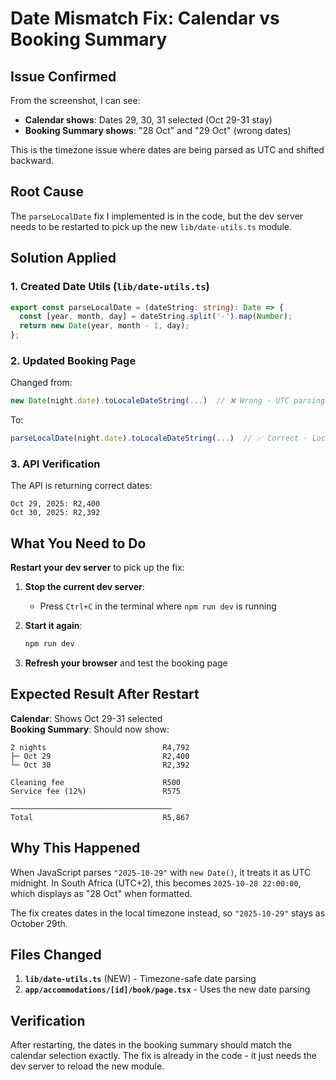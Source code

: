 # Date Mismatch Fix: Calendar vs Booking Summary

## Issue Confirmed
From the screenshot, I can see:
- **Calendar shows**: Dates 29, 30, 31 selected (Oct 29-31 stay)
- **Booking Summary shows**: "28 Oct" and "29 Oct" (wrong dates)

This is the timezone issue where dates are being parsed as UTC and shifted backward.

## Root Cause
The `parseLocalDate` fix I implemented is in the code, but the dev server needs to be restarted to pick up the new `lib/date-utils.ts` module.

## Solution Applied

### 1. Created Date Utils (`lib/date-utils.ts`)
```typescript
export const parseLocalDate = (dateString: string): Date => {
  const [year, month, day] = dateString.split('-').map(Number);
  return new Date(year, month - 1, day);
};
```

### 2. Updated Booking Page
Changed from:
```typescript
new Date(night.date).toLocaleDateString(...)  // ❌ Wrong - UTC parsing
```

To:
```typescript
parseLocalDate(night.date).toLocaleDateString(...)  // ✅ Correct - Local parsing
```

### 3. API Verification
The API is returning correct dates:
```
Oct 29, 2025: R2,400
Oct 30, 2025: R2,392
```

## What You Need to Do

**Restart your dev server** to pick up the fix:

1. **Stop the current dev server**:
   - Press `Ctrl+C` in the terminal where `npm run dev` is running

2. **Start it again**:
   ```bash
   npm run dev
   ```

3. **Refresh your browser** and test the booking page

## Expected Result After Restart

**Calendar**: Shows Oct 29-31 selected  
**Booking Summary**: Should now show:
```
2 nights                          R4,792
├─ Oct 29                         R2,400
└─ Oct 30                         R2,392

Cleaning fee                      R500
Service fee (12%)                 R575

────────────────────────────────────
Total                             R5,867
```

## Why This Happened

When JavaScript parses `"2025-10-29"` with `new Date()`, it treats it as UTC midnight. In South Africa (UTC+2), this becomes `2025-10-28 22:00:00`, which displays as "28 Oct" when formatted.

The fix creates dates in the local timezone instead, so `"2025-10-29"` stays as October 29th.

## Files Changed

1. **`lib/date-utils.ts`** (NEW) - Timezone-safe date parsing
2. **`app/accommodations/[id]/book/page.tsx`** - Uses the new date parsing

## Verification

After restarting, the dates in the booking summary should match the calendar selection exactly. The fix is already in the code - it just needs the dev server to reload the new module.
